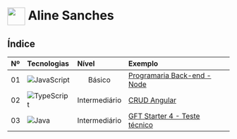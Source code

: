 <h1>
    <a href="https://www.dio.me/">
     <img align="center" width="40px" src="https://hermes.digitalinnovation.one/assets/diome/logo-minimized.png"></a>
    <span> Aline Sanches</span>
</h1>


## Índice
<table>
  <thead>
    <tr align="left">
      <th>Nº</th>
      <th>Tecnologias</th>
      <th>Nível</th>
      <th>Exemplo</th>
    </tr>
  </thead>
  <tbody align="left">
    <tr>
      <td>01</td>
      <td><img align="center" alt="JavaScript" src="https://img.shields.io/badge/JavaScript-000?style=for-the-badge&logo=javascript"></td>
      <td align="center">
        Básico
      </td>
      <td>
        <a href=https://github.com/sanchesaline6/programaria-backend-node>Programaria Back-end - Node</a>
      </td>
    </tr>
    <tr>
      <td>02</td>
      <td><img align="center" alt="TypeScript" src="https://img.shields.io/badge/TypeScript-000?style=for-the-badge&logo=typescript"></td>
      <td align="center">
        Intermediário
      </td>
      <td>
        <a href="https://github.com/sanchesaline6/crud-angular">CRUD Angular</a>
      </td>
    </tr>
    <tr>
      <td>03</td>
      <td><img align="center" alt="Java" src="https://img.shields.io/badge/Java-000?style=for-the-badge&logo=java"></td>
      <td align="center">
        Intermediário
      </td>
      <td>
        <a href="https://github.com/sanchesaline6/GFTStarter4">GFT Starter 4 - Teste técnico</a>
      </td>
    </tr>
  </tbody>
</table>